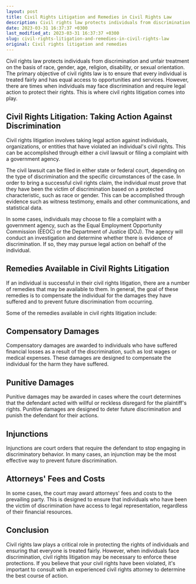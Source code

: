 ```yaml
---
layout: post
title: Civil Rights Litigation and Remedies in Civil Rights Law
description: Civil rights law protects individuals from discrimination and unfair treatment on the basis of race, gender, age, religion, disability or sexual orientation. This article discusses civil rights litigation and remedies available to victims of discrimination.
date: 2023-03-31 16:37:37 +0300
last_modified_at: 2023-03-31 16:37:37 +0300
slug: civil-rights-litigation-and-remedies-in-civil-rights-law
original: Civil rights litigation and remedies
---
```


Civil rights law protects individuals from discrimination and unfair treatment on the basis of race, gender, age, religion, disability, or sexual orientation. The primary objective of civil rights law is to ensure that every individual is treated fairly and has equal access to opportunities and services. However, there are times when individuals may face discrimination and require legal action to protect their rights. This is where civil rights litigation comes into play.

## Civil Rights Litigation: Taking Action Against Discrimination

Civil rights litigation involves taking legal action against individuals, organizations, or entities that have violated an individual's civil rights. This can be accomplished through either a civil lawsuit or filing a complaint with a government agency.

The civil lawsuit can be filed in either state or federal court, depending on the type of discrimination and the specific circumstances of the case. In order to bring a successful civil rights claim, the individual must prove that they have been the victim of discrimination based on a protected characteristic, such as race or gender. This can be accomplished through evidence such as witness testimony, emails and other communications, and statistical data.

In some cases, individuals may choose to file a complaint with a government agency, such as the Equal Employment Opportunity Commission (EEOC) or the Department of Justice (DOJ). The agency will conduct an investigation and determine whether there is evidence of discrimination. If so, they may pursue legal action on behalf of the individual.

## Remedies Available in Civil Rights Litigation

If an individual is successful in their civil rights litigation, there are a number of remedies that may be available to them. In general, the goal of these remedies is to compensate the individual for the damages they have suffered and to prevent future discrimination from occurring.

Some of the remedies available in civil rights litigation include:

## Compensatory Damages

Compensatory damages are awarded to individuals who have suffered financial losses as a result of the discrimination, such as lost wages or medical expenses. These damages are designed to compensate the individual for the harm they have suffered.

## Punitive Damages

Punitive damages may be awarded in cases where the court determines that the defendant acted with willful or reckless disregard for the plaintiff's rights. Punitive damages are designed to deter future discrimination and punish the defendant for their actions.

## Injunctions

Injunctions are court orders that require the defendant to stop engaging in discriminatory behavior. In many cases, an injunction may be the most effective way to prevent future discrimination.

## Attorneys' Fees and Costs

In some cases, the court may award attorneys' fees and costs to the prevailing party. This is designed to ensure that individuals who have been the victim of discrimination have access to legal representation, regardless of their financial resources.

## Conclusion

Civil rights law plays a critical role in protecting the rights of individuals and ensuring that everyone is treated fairly. However, when individuals face discrimination, civil rights litigation may be necessary to enforce these protections. If you believe that your civil rights have been violated, it's important to consult with an experienced civil rights attorney to determine the best course of action.